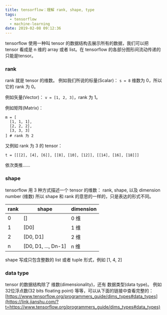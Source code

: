 ```yaml
---
title: tensorflow：理解 rank, shape, type
tags:
  - tensorflow
  - machine-learning
date: 2019-02-08 09:12:36
---
```


tensorflow 使用一种叫 tensor 的数据结构去展示所有的数据，我们可以把 tensor 看成是 n 维的 array 或者 list。在 tensorflow 的各部分图形间流动传递的只能是tensor。

<!-- more -->

### rank

rank 就是 tensor 的维数。
例如我们所说的标量(Scalar)：
`s = 8` 维数为 0，所以它的 rank 为 0。

例如矢量(Vector)：
`v = [1, 2, 3]`，rank 为 1。

例如矩阵(Matrix)：

```
m = [
  [1, 1, 1],
  [2, 2, 2],
  [3, 3, 3]
] # rank 为 2

```

又例如 rank 为 3 的 tensor：

```
t = [[[2], [4], [6]], [[8], [10], [12]], [[14], [16], [18]]]

```

依次类推……

### shape

tensorflow 用 3 种方式描述一个 tensor 的维数：
rank, shape, 以及 dimension number (维数)
所以 shape 和 rank 的意思的一样的，只是表达的形式不同。

| rank | shape               | dimension |
| ---- | ------------------- | --------- |
| 0    | []                  | 0 维      |
| 1    | [D0]                | 1 维      |
| 2    | [D0, D1]            | 2 维      |
| n    | [D0, D1, ..., Dn-1] | n 维      |

shape 写成只包含整数的 list 或者 tuple 形式，例如 [1, 4, 2]

### data type

tensor 的数据结构除了 维数(dimensionality)，还有 数据类型(data type)。
例如 32位浮点数(32 bits floating point) 等等，可以从下面的链接中查看完整的：
[https://www.tensorflow.org/programmers_guide/dims_types#data_types](https://link.jianshu.com/?t=https://www.tensorflow.org/programmers_guide/dims_types#data_types)